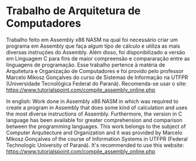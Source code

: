# Trabalho de Arquitetura de Computadores

Trabalho feito em Assembly x86 NASM na qual foi necessário criar um programa em Assembly que faça algum tipo de cálculo e utiliza as mais diversas instruções do Assembly.
Além disso, foi disponibilizado a versão em Linguagem C para fins de maior compreensão e compararação entre as linguagens de programação. 
Esse trabalho pertence à matéria de Arquitetura e Organização de Computadores e foi provido pelo professor Marcelo Mikosz Gonçalves do curso de Sistemas de Informação na UTFPR (Universidade Tecnológica Federal do Paraná).
Recomenda-se usar o site: https://www.tutorialspoint.com/compile_assembly_online.php

In english: Work done in Assembly x86 NASM in which was required to create a program in Assembly that does some kind of calculation and uses the most diverse instructions of Assembly.
Furthermore, the version in C language has been available for greater comprehension and comparison between the programming languages. 
This work belongs to the subject of Computer Arquitecture and Organization and it was provided by Marcelo Mikosz Gonçalves of the course of Information Systems in UTFPR (Federal Technologic University of Paraná).
It's recommended to use this website: https://www.tutorialspoint.com/compile_assembly_online.php
